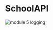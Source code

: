 # SchoolAPI
![module 5 logging](https://user-images.githubusercontent.com/60273779/116056604-f948fc00-a64b-11eb-8be8-3c060d20a751.png)
